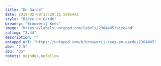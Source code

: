 ```yaml
---
title: "En Garde"
date: 2019-02-08T13:29:15.598544Z
style: "Bière de Garde"
brewery: "Brouwerij Kees"
image: "https://labels.untappd.com/labels/2364405?size=hd"
rating: "3.44"
description: ""
untappd_url: "https://untappd.com/b/brouwerij-kees-en-garde/2364405"
abv: "7.5"
ibu: "35"
robots: noindex,nofollow
---
```

